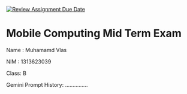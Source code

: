 [![Review Assignment Due Date](https://classroom.github.com/assets/deadline-readme-button-22041afd0340ce965d47ae6ef1cefeee28c7c493a6346c4f15d667ab976d596c.svg)](https://classroom.github.com/a/88Jgrsmc)
# Mobile Computing Mid Term Exam
Name : Muhamamd Vlas

NIM  : 1313623039

Class: B

Gemini Prompt History: ...............

